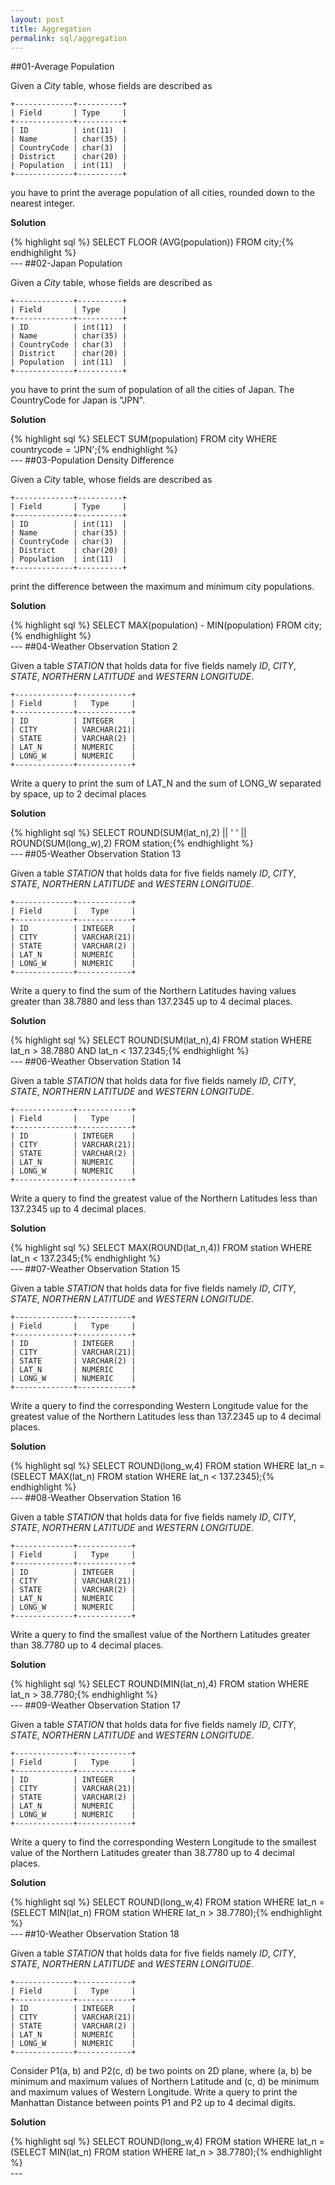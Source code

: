 ```yaml
---
layout: post
title: Aggregation
permalink: sql/aggregation
---
```

##01-Average Population

Given a _City_ table, whose fields are described as

    +-------------+----------+
    | Field       | Type     |
    +-------------+----------+
    | ID          | int(11)  |
    | Name        | char(35) |
    | CountryCode | char(3)  |
    | District    | char(20) |
    | Population  | int(11)  |
    +-------------+----------+

you have to print the average population of all cities, rounded down to the nearest integer.

<strong>Solution</strong>
<div class='solution'>{% highlight sql %}
SELECT FLOOR (AVG(population))
FROM city;{% endhighlight %}
</div>
---
##02-Japan Population

Given a _City_ table, whose fields are described as

    +-------------+----------+
    | Field       | Type     |
    +-------------+----------+
    | ID          | int(11)  |
    | Name        | char(35) |
    | CountryCode | char(3)  |
    | District    | char(20) |
    | Population  | int(11)  |
    +-------------+----------+

you have to print the sum of population of all the cities of Japan. The CountryCode for Japan is "JPN".

<strong>Solution</strong>
<div class='solution'>{% highlight sql %}
SELECT SUM(population)
FROM city
WHERE countrycode = 'JPN';{% endhighlight %}
</div>
---
##03-Population Density Difference

Given a _City_ table, whose fields are described as

    +-------------+----------+
    | Field       | Type     |
    +-------------+----------+
    | ID          | int(11)  |
    | Name        | char(35) |
    | CountryCode | char(3)  |
    | District    | char(20) |
    | Population  | int(11)  |
    +-------------+----------+

print the difference between the maximum and minimum city populations.

<strong>Solution</strong>
<div class='solution'>{% highlight sql %}
SELECT MAX(population) - MIN(population)
FROM city;{% endhighlight %}
</div>
---
##04-Weather Observation Station 2

Given a table _STATION_ that holds data for five fields namely _ID_, _CITY_, _STATE_, _NORTHERN LATITUDE_ and _WESTERN LONGITUDE_.

    +-------------+------------+
    | Field       |   Type     |
    +-------------+------------+
    | ID          | INTEGER    |
    | CITY        | VARCHAR(21)|
    | STATE       | VARCHAR(2) |
    | LAT_N       | NUMERIC    |
    | LONG_W      | NUMERIC    |
    +-------------+------------+

Write a query to print the sum of LAT_N and the sum of LONG_W separated by space, up to 2 decimal places 

<strong>Solution</strong>
<div class='solution'>{% highlight sql %}
SELECT ROUND(SUM(lat_n),2) || ' ' || ROUND(SUM(long_w),2)
FROM station;{% endhighlight %}
</div>
---
##05-Weather Observation Station 13

Given a table _STATION_ that holds data for five fields namely _ID_, _CITY_, _STATE_, _NORTHERN LATITUDE_ and _WESTERN LONGITUDE_.

    +-------------+------------+
    | Field       |   Type     |
    +-------------+------------+
    | ID          | INTEGER    |
    | CITY        | VARCHAR(21)|
    | STATE       | VARCHAR(2) |
    | LAT_N       | NUMERIC    |
    | LONG_W      | NUMERIC    |
    +-------------+------------+

Write a query to find the sum of the Northern Latitudes having values greater than 38.7880 and less than 137.2345 up to 4 decimal places.

<strong>Solution</strong>
<div class='solution'>{% highlight sql %}
SELECT ROUND(SUM(lat_n),4)
FROM station
WHERE  lat_n > 38.7880 AND lat_n < 137.2345;{% endhighlight %}
</div>
---
##06-Weather Observation Station 14

Given a table _STATION_ that holds data for five fields namely _ID_, _CITY_, _STATE_, _NORTHERN LATITUDE_ and _WESTERN LONGITUDE_.

    +-------------+------------+
    | Field       |   Type     |
    +-------------+------------+
    | ID          | INTEGER    |
    | CITY        | VARCHAR(21)|
    | STATE       | VARCHAR(2) |
    | LAT_N       | NUMERIC    |
    | LONG_W      | NUMERIC    |
    +-------------+------------+

Write a query to find the greatest value of the Northern Latitudes less than 137.2345 up to 4 decimal places.

<strong>Solution</strong>
<div class='solution'>{% highlight sql %}
SELECT MAX(ROUND(lat_n,4))
FROM station
WHERE lat_n < 137.2345;{% endhighlight %}
</div>
---
##07-Weather Observation Station 15

Given a table _STATION_ that holds data for five fields namely _ID_, _CITY_, _STATE_, _NORTHERN LATITUDE_ and _WESTERN LONGITUDE_.

    +-------------+------------+
    | Field       |   Type     |
    +-------------+------------+
    | ID          | INTEGER    |
    | CITY        | VARCHAR(21)|
    | STATE       | VARCHAR(2) |
    | LAT_N       | NUMERIC    |
    | LONG_W      | NUMERIC    |
    +-------------+------------+

Write a query to find the corresponding Western Longitude value for the greatest value of the Northern Latitudes less than 137.2345 up to 4 decimal places.

<strong>Solution</strong>
<div class='solution'>{% highlight sql %}
SELECT ROUND(long_w,4)
FROM station
WHERE lat_n = (SELECT MAX(lat_n) FROM station WHERE lat_n < 137.2345);{% endhighlight %}
</div>
---
##08-Weather Observation Station 16

Given a table _STATION_ that holds data for five fields namely _ID_, _CITY_, _STATE_, _NORTHERN LATITUDE_ and _WESTERN LONGITUDE_.

    +-------------+------------+
    | Field       |   Type     |
    +-------------+------------+
    | ID          | INTEGER    |
    | CITY        | VARCHAR(21)|
    | STATE       | VARCHAR(2) |
    | LAT_N       | NUMERIC    |
    | LONG_W      | NUMERIC    |
    +-------------+------------+

Write a query to find the smallest value of the Northern Latitudes greater than 38.7780 up to 4 decimal places.

<strong>Solution</strong>
<div class='solution'>{% highlight sql %}
SELECT ROUND(MIN(lat_n),4)
FROM station
WHERE lat_n > 38.7780;{% endhighlight %}
</div>
---
##09-Weather Observation Station 17

Given a table _STATION_ that holds data for five fields namely _ID_, _CITY_, _STATE_, _NORTHERN LATITUDE_ and _WESTERN LONGITUDE_.

    +-------------+------------+
    | Field       |   Type     |
    +-------------+------------+
    | ID          | INTEGER    |
    | CITY        | VARCHAR(21)|
    | STATE       | VARCHAR(2) |
    | LAT_N       | NUMERIC    |
    | LONG_W      | NUMERIC    |
    +-------------+------------+

Write a query to find the corresponding Western Longitude to the smallest value of the Northern Latitudes greater than 38.7780 up to 4 decimal places.

<strong>Solution</strong>
<div class='solution'>{% highlight sql %}
SELECT ROUND(long_w,4)
FROM station
WHERE lat_n = (SELECT MIN(lat_n) FROM station WHERE lat_n > 38.7780);{% endhighlight %}
</div>
---
##10-Weather Observation Station 18

Given a table _STATION_ that holds data for five fields namely _ID_, _CITY_, _STATE_, _NORTHERN LATITUDE_ and _WESTERN LONGITUDE_.

    +-------------+------------+
    | Field       |   Type     |
    +-------------+------------+
    | ID          | INTEGER    |
    | CITY        | VARCHAR(21)|
    | STATE       | VARCHAR(2) |
    | LAT_N       | NUMERIC    |
    | LONG_W      | NUMERIC    |
    +-------------+------------+

Consider P1(a, b) and P2(c, d) be two points on 2D plane, where (a, b) be minimum and maximum values of Northern Latitude and (c, d) be minimum and maximum values of Western Longitude. Write a query to print the Manhattan Distance between points P1 and P2 up to 4 decimal digits.

<strong>Solution</strong>
<div class='solution'>{% highlight sql %}
SELECT ROUND(long_w,4)
FROM station
WHERE lat_n = (SELECT MIN(lat_n) FROM station WHERE lat_n > 38.7780);{% endhighlight %}
</div>
---
